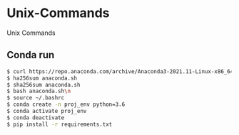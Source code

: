 # Unix-Commands
Unix Commands

## Conda run 

```sh
$ curl https://repo.anaconda.com/archive/Anaconda3-2021.11-Linux-x86_64.sh --output anaconda.sh
$ ha256sum anaconda.sh
$ sha256sum anaconda.sh
$ bash anaconda.sh\n
$ source ~/.bashrc
$ conda create -n proj_env python=3.6
$ conda activate proj_env
$ conda deactivate
$ pip install -r requirements.txt

```